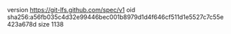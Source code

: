 version https://git-lfs.github.com/spec/v1
oid sha256:a56fb035c4d32e99446bec001b8979d1d4f646cf511d1e5527c7c55e423a678d
size 1138
